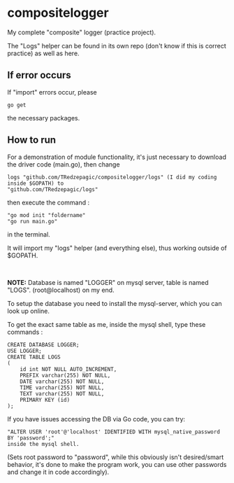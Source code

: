 # compositelogger
My complete "composite" logger (practice project).

The "Logs" helper can be found in its own repo (don't know if this is correct practice) as well as here.

## If error occurs

If "import" errors occur, please 
```
go get
```
the necessary packages.

## How to run
For a demonstration of module functionality, it's just necessary to download the driver code (main.go), then change
```
logs "github.com/TRedzepagic/compositelogger/logs" (I did my coding inside $GOPATH) to
"github.com/TRedzepagic/logs"
```
then execute the command :  
```
"go mod init "foldername"
"go run main.go"
```  
in the terminal.

It will import my "logs" helper (and everything else), thus working outside of $GOPATH.

&nbsp;
&nbsp;

**NOTE:** Database is named "LOGGER" on mysql server, table is named "LOGS". (root@localhost) on my end.

To setup the database you need to install the mysql-server, which you can look up online.

To get the exact same table as me, inside the mysql shell, type these commands :
```
CREATE DATABASE LOGGER;
USE LOGGER;
CREATE TABLE LOGS
(
    id int NOT NULL AUTO_INCREMENT,
    PREFIX varchar(255) NOT NULL,
    DATE varchar(255) NOT NULL,
    TIME varchar(255) NOT NULL,
    TEXT varchar(255) NOT NULL,
    PRIMARY KEY (id)
);
```
If you have issues accessing the DB via Go code, you can try:
```
"ALTER USER 'root'@'localhost' IDENTIFIED WITH mysql_native_password BY 'password';"
inside the mysql shell.
```
(Sets root password to "password", while this obviously isn't desired/smart behavior, it's done to make the program work, you can use other passwords and change it in code accordingly).